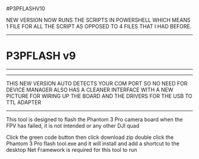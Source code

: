 #P3PFLASHV10

NEW VERSION NOW RUNS THE SCRIPTS IN POWERSHELL WHICH MEANS 1 FILE FOR ALL THE SCRIPT AS 
OPPOSED TO 4 FILES THAT I HAD BEFORE.
***********************************************************************************************



# P3PFLASH v9
************************************************************************************************
************************************************************************************************
THIS NEW VERSION  AUTO DETECTS YOUR COM PORT SO NO NEED FOR DEVICE MANAGER 
ALSO HAS A CLEANER INTERFACE WITH A NEW PICTURE FOR WIRING UP THE BOARD AND 
THE DRIVERS FOR THE USB TO TTL ADAPTER
*************************************************************************************************

This tool is designed to flash the Phantom 3 Pro camera board
when the FPV has failed, it is not intended or any other DJI quad

Click the green code button then click download zip double click the Phantom 3 Pro flash tool.exe 
and it will install and add a shortcut to the desktop
Net Framework is required for this tool to run
